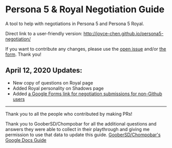 # Persona 5 & Royal Negotiation Guide

A tool to help with negotiations in Persona 5 and Persona 5 Royal. 

Direct link to a user-friendly version: http://joyce-chen.github.io/persona5-negotiation/

If you want to contribute any changes, please use the [open issue](https://github.com/joyce-chen/persona5-negotiation/issues/15) and/or [the form](https://forms.gle/JtH9YUekRKVEkYgc6). Thank you!

## April 12, 2020 Updates:

- New copy of questions on Royal page
- Added Royal personality on Shadows page
- Added [a Google Forms link for negotiation submissions for non-Github users](https://forms.gle/JtH9YUekRKVEkYgc6)

---

Thank you to all the people who contributed by making PRs!

Thank you to GooberSD/Chompobar for all the additional questions and answers they were able to collect in their playthrough and giving me permission to use that data to update this guide. [GooberSD/Chompobar's Google Docs Guide](https://docs.google.com/document/d/1Fq00lkODNAam7RZoczHU2kFyU3CZvyW59F0PwLnJoz8/)
